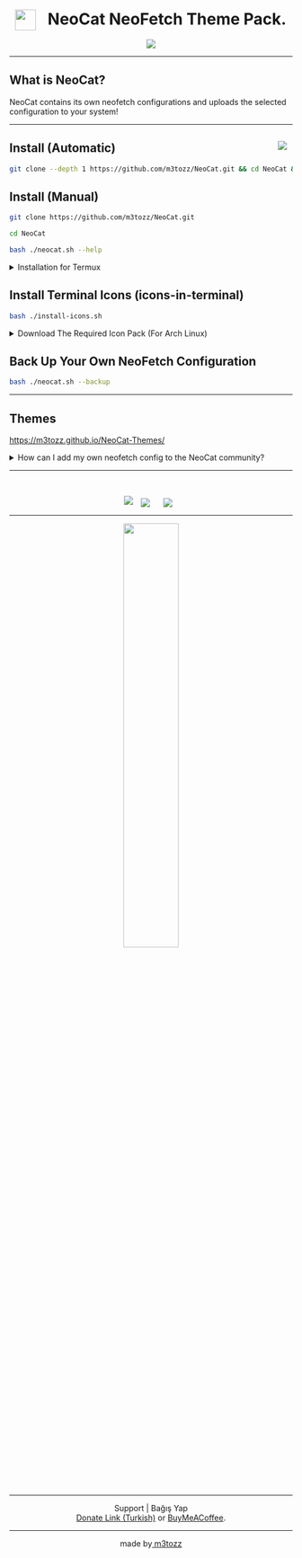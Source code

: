 # <img src="https://github.com/m3tozz/NeoCat/assets/79897762/c0b5e215-5db6-4e2d-9932-e72039e9a41e" hspace="10" width="37"  align="left"/><p><center>NeoCat NeoFetch Theme Pack.</center>

<p align="center"><img src="https://github.com/user-attachments/assets/215c14a2-a0af-4b8f-a12c-b699df7d14ea"></p>

--------------------------------------------------------------------------

 What is NeoCat?
 --
NeoCat contains its own neofetch configurations and uploads the selected configuration to your system!

--------------------------------------------------------------------------

<a href="https://www.instagram.com/textzuhree/"><img src="https://img.shields.io/badge/textzuhree-grey?&logo=instagram" hspace="10"  align="right" /></a>Install (Automatic)
--
```bash
git clone --depth 1 https://github.com/m3tozz/NeoCat.git && cd NeoCat && bash ./neocat.sh --shell
```

Install (Manual)
--
```bash
git clone https://github.com/m3tozz/NeoCat.git 
```
```bash
cd NeoCat 
```
```bash
bash ./neocat.sh --help
```

<details>
<summary>Installation for Termux</summary>
  <code> bash ./neocat-termux.sh </code>
  <p align="center"><img src="https://github.com/m3tozz/NeoCat-Termux/assets/79897762/64f45dc3-55bc-437c-bdbd-8c4e3ef72b16">
</details>

Install Terminal Icons (icons-in-terminal)
--

```bash
bash ./install-icons.sh
```
<details>
<summary>Download The Required Icon Pack (For Arch Linux)</summary>

<code> git clone https://aur.archlinux.org/ttf-meslo-nerd-font-powerlevel10k.git && cd ttf-meslo-nerd-font-powerlevel10k && makepkg -si && cd .. </code>

</details>

Back Up Your Own NeoFetch Configuration
--

```bash
bash ./neocat.sh --backup
```
--------------------------------------------------------------------------

Themes
--
<a href="https://m3tozz.github.io/NeoCat-Themes/">https://m3tozz.github.io/NeoCat-Themes/</a>
<details>
<summary> How can I add my own neofetch config to the NeoCat community? </summary>
  Add your own configuration at 
<a href="https://github.com/m3tozz/neocat-community-themes">https://github.com/m3tozz/neocat-community-themes</a>
and submit a Pull Request :)
</details>

--------------------------------------------------------------------------

<br>
<p align="center"><img src="https://github.com/m3tozz/NeoCat/assets/79897762/007ac431-538b-47df-bcb6-7721667257f3">
<a href="https://discord.gg/sQwYCZer95"><img src="https://img.shields.io/badge/Join The NeoCat's Community Discord Server-grey?&logo=discord" hspace="10"  align="center" /></a>
<a href="https://matrix.to/#/#neocat-channels:matrix.org"><img src="https://img.shields.io/badge/Join The NeoCat's Community Matrix Server-grey?&logo=matrix" hspace="10"  align="center" /></a>

--------------------------------------------------------------------------
  
<p align="center"><a href="https://www.pling.com/p/2034925/" target="_blank"><img src="https://github.com/user-attachments/assets/392abc9e-5265-4cbe-a031-76d090df89a3" width="44%"></a>
 
--------------------------------------------------------------------------
<p align="center">Support | Bağış Yap<br>
<a href="https://kreosus.com/m3tozzch4rm">Donate Link (Turkish)</a> or <align="right"><a href="https://www.buymeacoffee.com/m3tozz">BuyMeACoffee</a>.</p>

--------------------------------------------------------------------------
<p align="center">made by<a href="https://m3tozz.github.io/"> m3tozz</a></p>
